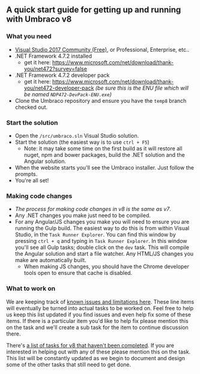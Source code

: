 ## A quick start guide for getting up and running with Umbraco v8

### What you need

* [Visual Studio 2017 Community (Free)](https://www.visualstudio.com/vs/community/), or Professional, Enterprise, etc..
* .NET Framework 4.7.2 installed
    * get it here: https://www.microsoft.com/net/download/thank-you/net472?survey=false
* .NET Framework 4.7.2 developer pack
    * get it here: https://www.microsoft.com/net/download/thank-you/net472-developer-pack _(be sure this is the ENU file which will be named `NDP472-DevPack-ENU.exe`)_
* Clone the Umbraco repository and ensure you have the `temp8` branch checked out.

### Start the solution

* Open the `/src/umbraco.sln` Visual Studio solution.
* Start the solution (the easiest way is to use `ctrl + F5`)
  * Note: it may take some time on the first build as it will restore all nuget, npm and bower packages, build the .NET solution and the Angular solution.
* When the website starts you'll see the Umbraco installer. Just follow the prompts.
* You're all set!

### Making code changes

* _The process for making code changes in v8 is the same as v7_.
* Any .NET changes you make just need to be compiled.
* For any Angular/JS changes you make you will need to ensure you are running the Gulp build. The easiest way to do this is from within Visual Studio, in the `Task Runner Explorer`. You can find this window by pressing `ctrl + q` and typing in `Task Runner Explorer`. In this window you'll see all Gulp tasks; double click on the `dev` task. This will compile the Angular solution and start a file watcher. Any HTML/JS changes you make are automatically built.
  * When making JS changes, you should have the Chrome developer tools open to ensure that cache is disabled.

### What to work on

We are keeping track of [known issues and limitations here](http://issues.umbraco.org/issue/U4-11279). These line items will eventually be turned into actual tasks to be worked on. Feel free to help us keep this list updated if you find issues and even help fix some of these items. If there is a particular item you'd like to help fix please mention this on the task and we'll create a sub task for the item to continue discussion there.

There's [a list of tasks for v8 that haven't been completed](http://issues.umbraco.org/issues/U4?q=Due+in+version%3A+8.0.0+%23Unresolved+). If you are interested in helping out with any of these please mention this on the task. This list will be constantly updated as we begin to document and design some of the other tasks that still need to get done.

